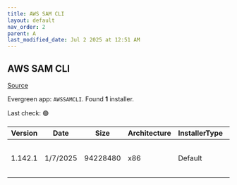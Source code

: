 ```yaml
---
title: AWS SAM CLI
layout: default
nav_order: 2
parent: A
last_modified_date: Jul 2 2025 at 12:51 AM
---
```


## AWS SAM CLI

[Source](https://github.com/aws/aws-sam-cli/)

Evergreen app: `AWSSAMCLI`. Found **1** installer.

Last check: 🟢

| Version | Date     | Size     | Architecture | InstallerType | Type | URI                                                                                                                                                                          |
| ------- | -------- | -------- | ------------ | ------------- | ---- | ---------------------------------------------------------------------------------------------------------------------------------------------------------------------------- |
| 1.142.1 | 1/7/2025 | 94228480 | x86          | Default       | msi  | [https://github.com/aws/aws-sam-cli/releases/download/v1.142.1/AWS_SAM_CLI_64_PY3.msi](https://github.com/aws/aws-sam-cli/releases/download/v1.142.1/AWS_SAM_CLI_64_PY3.msi) |
